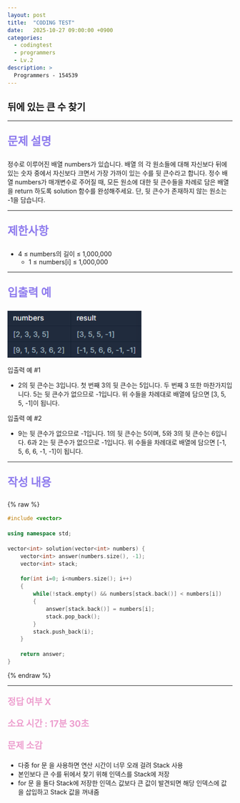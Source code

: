 ```yaml
---
layout: post
title:  "CODING TEST"
date:   2025-10-27 09:00:00 +0900
categories:
  - codingtest
  - programmers
  - Lv.2
description: >
  Programmers - 154539
---
```

## 뒤에 있는 큰 수 찾기

---

<p style = "color:#8f7cee; font-size:25px; font-weight:bold">
문제 설명
</p>

정수로 이루어진 배열 numbers가 있습니다. 배열 의 각 원소들에 대해 자신보다 뒤에 있는 숫자 중에서 자신보다 크면서 가장 가까이 있는 수를 뒷 큰수라고 합니다.
정수 배열 numbers가 매개변수로 주어질 때, 모든 원소에 대한 뒷 큰수들을 차례로 담은 배열을 return 하도록 solution 함수를 완성해주세요. 단, 뒷 큰수가 존재하지 않는 원소는 -1을 담습니다.

---

<p style = "color:#8f7cee; font-size:25px; font-weight:bold">
제한사항
</p>

- 4 ≤ numbers의 길이 ≤ 1,000,000
    - 1 ≤ numbers[i] ≤ 1,000,000

---

<p style = "color:#8f7cee; font-size:25px; font-weight:bold">
입출력 예
</p>

<img src = "/assets/img/codingtest/154539.png" width = "300" height = "105">

입출력 예 #1
- 2의 뒷 큰수는 3입니다. 첫 번째 3의 뒷 큰수는 5입니다. 두 번째 3 또한 마찬가지입니다. 5는 뒷 큰수가 없으므로 -1입니다. 위 수들을 차례대로 배열에 담으면 [3, 5, 5, -1]이 됩니다.

입출력 예 #2
- 9는 뒷 큰수가 없으므로 -1입니다. 1의 뒷 큰수는 5이며, 5와 3의 뒷 큰수는 6입니다. 6과 2는 뒷 큰수가 없으므로 -1입니다. 위 수들을 차례대로 배열에 담으면 [-1, 5, 6, 6, -1, -1]이 됩니다.

---

<p style = "color:#8f7cee; font-size:25px; font-weight:bold">
작성 내용
</p>

{% raw %}
```cpp
#include <vector>

using namespace std;

vector<int> solution(vector<int> numbers) {
    vector<int> answer(numbers.size(), -1);
    vector<int> stack;
    
    for(int i=0; i<numbers.size(); i++)
    {
        while(!stack.empty() && numbers[stack.back()] < numbers[i])
        {
            answer[stack.back()] = numbers[i];
            stack.pop_back();
        }
        stack.push_back(i);
    }
    
    return answer;
}
```
{% endraw %}

---

<p style = "color:#ed9ece; font-size:20px; font-weight:bold">
정답 여부 X
</p>

<p style = "color:#ed9ece; font-size:20px; font-weight:bold">
소요 시간 : 17분 30초
</p>

<p style = "color:#ed9ece; font-size:20px; font-weight:bold">
문제 소감
</p>

- 다중 for 문 을 사용하면 연산 시간이 너무 오래 걸려 Stack 사용
- 본인보다 큰 수를 뒤에서 찾기 위해 인덱스를 Stack에 저장
- for 문 을 돌다 Stack에 저장한 인덱스 값보다 큰 값이 발견되면 해당 인덱스에 값을 삽입하고 Stack 값을 꺼내줌